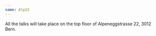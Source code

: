 ```yaml
---
name: Alp22
---
```


All the talks will take place on the top floor of Alpeneggstrasse 22, 3012 Bern.
